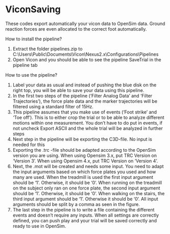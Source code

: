 # ViconSaving
These codes export automatically your vicon data to OpenSim data. Ground reaction forces are even allocated to the correct foot automatically. 

How to install the pipeline? 
1)	Extract the folder pipelines.zip to C:\Users\Public\Documents\Vicon\Nexus2.x\Configurations\Pipelines
2)	Open Vicon and you should be able to see the pipeline SaveTrial in the pipeline tab
 
How to use the pipeline? 
1)	Label your data as usual and instead of pushing the blue disk on the right top, you will be able to save your data using this pipeline. 
2)	In the first two steps of the pipeline (‘Filter Analog Data’ and ‘Filter Trajectories’), the force plate data and the marker trajectories will be filtered using a standard filter of 15Hz. 
3)	This pipeline assumes that you make use of events (‘Foot strike’ and ‘Toe off’). This is to either crop the trial or to be able to analyze different motions within one measurement. You don’t have to do put in events, if not uncheck Export ASCII and the whole trial will be analyzed in further steps
4)	Next step in the pipeline will be exporting the C3D-file. No input is needed for this
5)	Exporting the .trc -file should be adapted according to the OpenSim version you are using. 
		When using Opensim 3.x, put TRC Version on ‘Version 3’.
		When using Opensim 4.x, put TRC Version on ‘Version 4’.
6)	Next, the .mot will be created and needs some input. You need to adapt the input arguments based on which force plates you used and how many are used. 
		When the treadmill is used the first input argument should be ‘1’. Otherwise, it should be ‘0’.
		When running on the treadmill on the subject only ran on one force plate, the second input argument should be ‘1’. Otherwise, it should be ‘0’.
		When walking on the stairs, the third input argument should be ‘1’. Otherwise it should be ‘0’.
		All input arguments should be split by a comma as seen in the figure. 
7)	The last step in the pipeline is to write a file containing the different events and doesn’t require any inputs. When all settings are correctly defined, you can push play and your trial will be saved correctly and ready to use in OpenSim. 


